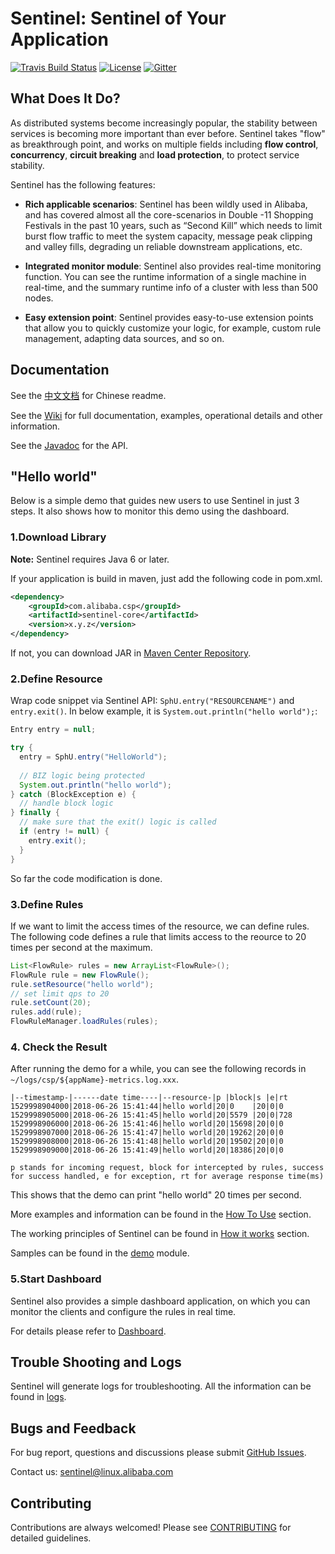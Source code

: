 # Sentinel: Sentinel of Your Application

[![Travis Build Status](https://travis-ci.org/alibaba/Sentinel.svg?branch=master)](https://travis-ci.org/alibaba/Sentinel)
[![License](https://img.shields.io/badge/license-Apache%202-4EB1BA.svg)](https://www.apache.org/licenses/LICENSE-2.0.html)
[![Gitter](https://badges.gitter.im/alibaba/Sentinel.svg)](https://gitter.im/alibaba/Sentinel)

## What Does It Do?

As distributed systems become increasingly popular, the stability between services is becoming more important than ever before. Sentinel takes "flow" as breakthrough point, and works on multiple fields including **flow control**, **concurrency**, **circuit breaking** and **load protection**, to protect service stability.

Sentinel has the following features:

* **Rich applicable scenarios**:
Sentinel has been wildly used in Alibaba, and has covered almost all the core-scenarios in Double -11 Shopping Festivals in the past 10 years, such as “Second Kill” which needs to limit burst flow traffic to meet the system capacity, message peak clipping and valley fills, degrading un reliable downstream applications, etc.

* **Integrated monitor module**:
Sentinel also provides real-time monitoring function. You can see the runtime information of a single machine in real-time, and the summary runtime info of a cluster with less than 500 nodes.

* **Easy extension point**:
Sentinel provides easy-to-use extension points that allow you to quickly customize your logic, for example, custom rule management, adapting data sources, and so on.

## Documentation

See the [中文文档](https://github.com/alibaba/Sentinel/wiki/%E4%BB%8B%E7%BB%8D) for Chinese readme.

See the [Wiki](https://github.com/alibaba/Sentinel/wiki) for full documentation, examples, operational details and other information.

See the [Javadoc](https://github.com/alibaba/Sentinel/tree/master/doc) for the API.

## "Hello world"

Below is a simple demo that guides new users to use Sentinel in just 3 steps. It also shows how to monitor this demo using the dashboard.

### 1.Download Library
**Note:** Sentinel requires Java 6 or later.

If your application is build in maven, just add the following code in pom.xml.

```xml
<dependency>
    <groupId>com.alibaba.csp</groupId>
    <artifactId>sentinel-core</artifactId>
    <version>x.y.z</version>
</dependency>
```

If not, you can download JAR in [Maven Center Repository](https://mvnrepository.com/artifact/com.alibaba.csp/sentinel-core).


### 2.Define Resource

Wrap code snippet via Sentinel API: `SphU.entry("RESOURCENAME")` and `entry.exit()`. In below example, it is `System.out.println("hello world");`:

```java
Entry entry = null;

try {   
  entry = SphU.entry("HelloWorld");
  
  // BIZ logic being protected
  System.out.println("hello world");
} catch (BlockException e) {
  // handle block logic
} finally {
  // make sure that the exit() logic is called
  if (entry != null) {
    entry.exit();
  }
}
```

So far the code modification is done.  

### 3.Define Rules
If we want to limit the access times of the resource, we can define rules. The following code defines a rule that limits access to the reource to 20 times per second at the maximum. 

```java
List<FlowRule> rules = new ArrayList<FlowRule>();
FlowRule rule = new FlowRule();
rule.setResource("hello world");
// set limit qps to 20
rule.setCount(20);
rules.add(rule);
FlowRuleManager.loadRules(rules);
```


### 4. Check the Result

After running the demo for a while, you can see the following records in `~/logs/csp/${appName}-metrics.log.xxx`.

```
|--timestamp-|------date time----|--resource-|p |block|s |e|rt
1529998904000|2018-06-26 15:41:44|hello world|20|0    |20|0|0
1529998905000|2018-06-26 15:41:45|hello world|20|5579 |20|0|728
1529998906000|2018-06-26 15:41:46|hello world|20|15698|20|0|0
1529998907000|2018-06-26 15:41:47|hello world|20|19262|20|0|0
1529998908000|2018-06-26 15:41:48|hello world|20|19502|20|0|0
1529998909000|2018-06-26 15:41:49|hello world|20|18386|20|0|0

p stands for incoming request, block for intercepted by rules, success for success handled, e for exception, rt for average response time(ms)

```
This shows that the demo can print "hello world" 20 times per second.

More examples and information can be found in the [How To Use](https://github.com/alibaba/Sentinel/wiki/How-to-Use) section.

The working principles of Sentinel can be found in [How it works](https://github.com/alibaba/Sentinel/wiki/How-it-works) section.

Samples can be found in the [demo](https://github.com/alibaba/Sentinel/tree/master/sentinel-demo) module.

### 5.Start Dashboard

Sentinel also provides a simple dashboard application, on which you can monitor the clients and configure the rules in real time.

For details please refer to [Dashboard](https://github.com/alibaba/Sentinel/wiki/Dashboard).

## Trouble Shooting and Logs

Sentinel will generate logs for troubleshooting. All the information can be found in [logs](https://github.com/alibaba/Sentinel/wiki/Logs).

## Bugs and Feedback

For bug report, questions and discussions please submit [GitHub Issues](https://github.com/alibaba/sentinel/issues).

Contact us: sentinel@linux.alibaba.com

## Contributing

Contributions are always welcomed! Please see [CONTRIBUTING](https://github.com/alibaba/Sentinel/blob/master/CONTRIBUTING.md) for detailed guidelines.

